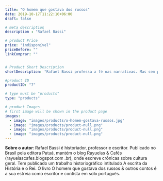 ```yaml
---
title: "O homem que gostava dos russos"
date: 2019-10-17T11:22:16+06:00
draft: false

# meta description
description : "Rafael Bassi"

# product Price
price: "indisponível"
priceBefore: ""
linkComprar: ""


# Product Short Description
shortDescription: "Rafael Bassi professa a fé nas narrativas. Mas sem perder o chão. Sabe que toda literatura deve fazer parte da vida, e que não se aprende a pedir um chorizo lendo Proust. Suas histórias se passam em Buenos Aires, Paris, Porto Alegre, Curitiba. Nelas, gente célebre como Borges e Cortázar, Stálin e Putin, Coetzee e Anna Comnena, se mistura a uma galeria comovente de anônimos: um engenheiro fugido da Rússia, um suicida ferroviário, uma família unida na hora de se livrar de um cadáver, um enfermeiro sádico. Todos vivem a iminência de uma mudança. Esperam por algo, grandioso ou não, que lhes sirva de destino."

#product ID
productID: "7"

# type must be "products"
type: "products"

# product Images
# first image will be shown in the product page
images:
  - image: "images/products/o-homem-gostava-russos.jpg"
  - image: "images/products/product-null.png"
  - image: "images/products/product-null.png"
  - image: "images/products/product-null.png"
---
```


**Sobre o autor**: Rafael Bassi é historiador, professor e escritor. Publicado no Brasil pela editora Patuá, mantém o blog Rayuelas & Cafés (rayuelascafes.blogspot.com .br), onde escreve crônicas sobre cultura geral. Tem publicado um trabalho historiográfico intitulado A escrita da História e o Rei. O livro O homem que gostava dos russos & outros contos é a sua estreia como escritor e contista em solo português.